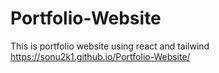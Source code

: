 # Portfolio-Website
 This is portfolio website using react and tailwind
 https://sonu2k1.github.io/Portfolio-Website/
